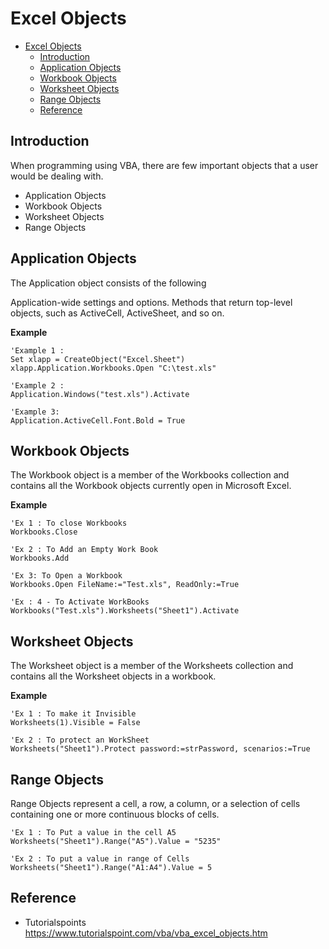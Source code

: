 ﻿# Excel Objects
- [Excel Objects](#Excel-Objects)
  - [Introduction](#Introduction)
  - [Application Objects](#Application-Objects)
  - [Workbook Objects](#Workbook-Objects)
  - [Worksheet Objects](#Worksheet-Objects)
  - [Range Objects](#Range-Objects)
  - [Reference](#Reference)

## Introduction

When programming using VBA, there are few important objects that a user would be dealing with.

* Application Objects
* Workbook Objects
* Worksheet Objects
* Range Objects

## Application Objects
The Application object consists of the following

Application-wide settings and options.
Methods that return top-level objects, such as ActiveCell, ActiveSheet, and so on.

__Example__
```
'Example 1 :
Set xlapp = CreateObject("Excel.Sheet") 
xlapp.Application.Workbooks.Open "C:\test.xls"
```

```
'Example 2 :
Application.Windows("test.xls").Activate
```

```
'Example 3:
Application.ActiveCell.Font.Bold = True
```

## Workbook Objects
The Workbook object is a member of the Workbooks collection and contains all the Workbook objects currently open in Microsoft Excel.

__Example__
```
'Ex 1 : To close Workbooks
Workbooks.Close
```
```
'Ex 2 : To Add an Empty Work Book
Workbooks.Add
```
```
'Ex 3: To Open a Workbook
Workbooks.Open FileName:="Test.xls", ReadOnly:=True
```
```
'Ex : 4 - To Activate WorkBooks
Workbooks("Test.xls").Worksheets("Sheet1").Activate
```

## Worksheet Objects
The Worksheet object is a member of the Worksheets collection and contains all the Worksheet objects in a workbook.

__Example__
```
'Ex 1 : To make it Invisible
Worksheets(1).Visible = False
```
```
'Ex 2 : To protect an WorkSheet
Worksheets("Sheet1").Protect password:=strPassword, scenarios:=True
```

## Range Objects
Range Objects represent a cell, a row, a column, or a selection of cells containing one or more continuous blocks of cells.
```
'Ex 1 : To Put a value in the cell A5
Worksheets("Sheet1").Range("A5").Value = "5235"
```
```
'Ex 2 : To put a value in range of Cells
Worksheets("Sheet1").Range("A1:A4").Value = 5
```

## Reference
* Tutorialspoints https://www.tutorialspoint.com/vba/vba_excel_objects.htm